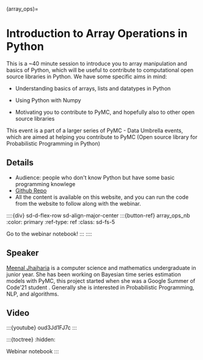 (array_ops)=
# Introduction to Array Operations in Python

This is a ~40 minute session to introduce you to array manipulation and basics of Python, which will be useful to contribute to computational open source libraries in Python. We have some specific aims in mind:

- Understanding basics of arrays, lists and datatypes in Python

- Using Python with Numpy

- Motivating you to contribute to PyMC, and hopefully also to other open source libraries

This event is a part of a larger series of PyMC - Data Umbrella events, which are aimed at helping you contribute to PyMC (Open source library for Probabilistic Programming in Python)

## Details

- Audience: people who don't know Python but have some basic programming knowlege
- [Github Repo](https://github.com/pymc-devs/pymc-data-umbrella)
- All the content is available on this website, and you can run the code from the website to follow along with the webinar.

::::{div} sd-d-flex-row sd-align-major-center
:::{button-ref} array_ops_nb
:color: primary
:ref-type: ref
:class: sd-fs-5

Go to the webinar notebook!
:::
::::

## Speaker

[Meenal Jhajharia](https://mjhajharia.com) is a computer science and mathematics undergraduate in junior year. She has been working on Bayesian time series estimation models with PyMC, this project started when she was a Google Summer of Code’21 student . Generally she is interested in Probabilistic Programming, NLP, and algorithms.

## Video

:::{youtube} oud3Jd1FJ7c
:::

:::{toctree}
:hidden:

Webinar notebook <notebook>
:::
